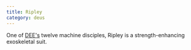 ```yaml
---
title: Ripley
category: deus
---
```

One of [DEE's](char-public-griffin) twelve machine disciples, Ripley is a strength-enhancing exoskeletal suit.
